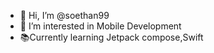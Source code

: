 - 👋 Hi, I’m @soethan99
- 👀 I’m interested in Mobile Development
- 📚Currently learning Jetpack compose,Swift





<!---
soethan99/soethan99 is a ✨ special ✨ repository because its `README.md` (this file) appears on your GitHub profile.
You can click the Preview link to take a look at your changes.
--->
